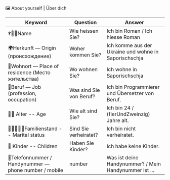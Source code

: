🖼 About yourself | Über dich

| Keyword                                               | Question                | Answer                                                |
|-------------------------------------------------------|-------------------------|-------------------------------------------------------|
| ❓🧍‍♂️Name                                            | Wie heissen Sie?        | Ich bin Roman / Ich hiesse Roman                      |
| 🌍Herkunft — Origin (происхождение)                   | Woher kommen Sie?       | Ich komme aus der Ukraine und wohne in Saporischschja |
| 🏡Wohnort — Place of residence (Место жительства)     | Wo wohnen Sie?          | Ich wohne in Saporischschja                           |
| 💼Beruf — Job (profession, occupation)                | Was sind Sie von Beruf? | Ich bin Programmierer und Übersetzer von Beruf.       |
| 🗿📅 Alter -- Age                                     | Wie alt sind Sie?       | Ich bin 24 / (fierUndZweinzig) Jahre alt.             |
| 👨‍👩‍👦‍👦💍Familienstand -- Marital status          | Sind Sie verheiratet?   | Ich bin nicht verheiratet.                            |
| 👶 Kinder -- Children                                 | Haben Sie Kinder?       | Ich habe keine Kinder.|
| 📱Telefonnummer / Handynummer — phone number / mobile | number                  | Was ist deine Handynummer? / Mein Handynummer ist ... |